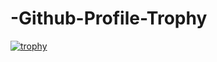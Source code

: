 # -Github-Profile-Trophy
[![trophy](https://github-profile-trophy.vercel.app/kwiara=ryo-ma)](https://github.com/ryo-ma/github-profile-trophy)
